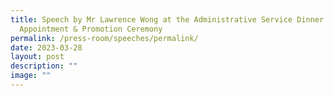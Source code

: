 ```yaml
---
title: Speech by Mr Lawrence Wong at the Administrative Service Dinner and
  Appointment & Promotion Ceremony
permalink: /press-room/speeches/permalink/
date: 2023-03-28
layout: post
description: ""
image: ""
---
```

